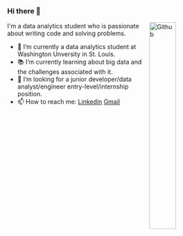 ### Hi there 👋

<img width="35%" align="right" alt="Github" src="https://user-images.githubusercontent.com/48678280/88862734-4903af80-d201-11ea-968b-9c939d88a37c.gif" />

I'm a data analytics student who is passionate about writing code and solving problems.

- 🔭 I’m currently a data analytics student at Washington Unversity in St. Louis.
- 📚 I’m currently learning about big data and the challenges associated with it.
- 👯 I’m looking for a junior developer/data analyst/engineer entry-level/internship position. 
- 📫 How to reach me: [Linkedin](https://www.linkedin.com/in/jason-o-yun-302a86a3/) [Gmail](mailto:wonhee3472@gmail.com)
